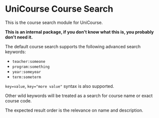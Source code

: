 # UniCourse Course Search

This is the course search module for UniCourse.

**This is an internal package, if you don't know what this is, you probably don't need it.**

The default course search supports the following advanced search keywords:

- `teacher:someone`
- `program:something`
- `year:someyear`
- `term:someterm`

`key=value`, `key="more value"` syntax is also supported.

Other wild keywords will be treated as a search for course name or exact course code.

The expected result order is the relevance on name and description.

